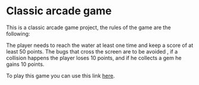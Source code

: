 Classic arcade game
===============================

This is a classic arcade game project, the rules of the game are the following:

The player needs to reach the water at least one time and keep a score of at least 50 points.
 The bugs that cross the screen are to be avoided , if a collision happens the player loses 10 points, and if he collects a gem he gains 10 points.

To play this game you can use this link [here](http://htmlpreview.github.io/?https://github.com/Nadia111/classicarcade/blob/master/index.html).
